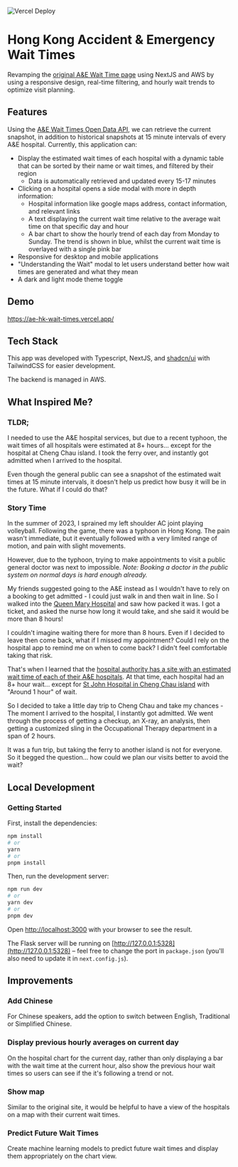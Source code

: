 ![Vercel Deploy](https://deploy-badge.vercel.app/vercel/ae-hk-wait-times)

# Hong Kong Accident & Emergency Wait Times

Revamping the [original A&E Wait Time page](https://www.ha.org.hk/visitor/ha_visitor_index.asp?Content_ID=235504&Lang=ENG) using NextJS and AWS by using a responsive design, real-time filtering, and hourly wait trends to optimize visit planning.

## Features

Using the [A&E Wait Times Open Data API](https://data.gov.hk/en-data/dataset/hospital-hadata-ae-waiting-time), we can retrieve the current snapshot, in addition to historical snapshots at 15 minute intervals of every A&E hospital. Currently, this application can:

-   Display the estimated wait times of each hospital with a dynamic table that can be sorted by their name or wait times, and filtered by their region
    -   Data is automatically retrieved and updated every 15-17 minutes
-   Clicking on a hospital opens a side modal with more in depth information:
    -   Hospital information like google maps address, contact information, and relevant links
    -   A text displaying the current wait time relative to the average wait time on that specific day and hour
    -   A bar chart to show the hourly trend of each day from Monday to Sunday. The trend is shown in blue, whilst the current wait time is overlayed with a single pink bar
-   Responsive for desktop and mobile applications
-   "Understanding the Wait" modal to let users understand better how wait times are generated and what they mean
-   A dark and light mode theme toggle

## Demo

https://ae-hk-wait-times.vercel.app/

## Tech Stack

This app was developed with Typescript, NextJS, and [shadcn/ui](https://ui.shadcn.com/) with TailwindCSS for easier development.

The backend is managed in AWS.

## What Inspired Me?

### TLDR;

I needed to use the A&E hospital services, but due to a recent typhoon, the wait times of all hospitals were estimated at 8+ hours... except for the hospital at Cheng Chau island. I took the ferry over, and instantly got admitted when I arrived to the hospital.

Even though the general public can see a snapshot of the estimated wait times at 15 minute intervals, it doesn't help us predict how busy it will be in the future. What if I could do that?

### Story Time

In the summer of 2023, I sprained my left shoulder AC joint playing volleyball. Following the game, there was a typhoon in Hong Kong. The pain wasn't immediate, but it eventually followed with a very limited range of motion, and pain with slight movements.

However, due to the typhoon, trying to make appointments to visit a public general doctor was next to impossible. _Note: Booking a doctor in the public system on normal days is hard enough already._

My friends suggested going to the A&E instead as I wouldn't have to rely on a booking to get admitted - I could just walk in and then wait in line. So I walked into the [Queen Mary Hospital](https://www.ha.org.hk/visitor/ha_visitor_index.asp?Content_ID=100131) and saw how packed it was. I got a ticket, and asked the nurse how long it would take, and she said it would be more than 8 hours!

I couldn't imagine waiting there for more than 8 hours. Even if I decided to leave then come back, what if I missed my appointment? Could I rely on the hospital app to remind me on when to come back? I didn't feel comfortable taking that risk.

That's when I learned that the [hospital authority has a site with an estimated wait time of each of their A&E hospitals](https://www.ha.org.hk/visitor/ha_visitor_index.asp?Content_ID=235504&Lang=ENG). At that time, each hospital had an 8+ hour wait... except for [St John Hospital in Cheng Chau island](https://www.ha.org.hk/visitor/ha_visitor_index.asp?Content_ID=100146) with "Around 1 hour" of wait.

So I decided to take a little day trip to Cheng Chau and take my chances - The moment I arrived to the hospital, I instantly got admitted. We went through the process of getting a checkup, an X-ray, an analysis, then getting a customized sling in the Occupational Therapy department in a span of 2 hours.

It was a fun trip, but taking the ferry to another island is not for everyone. So it begged the question... how could we plan our visits better to avoid the wait?

## Local Development

### Getting Started

First, install the dependencies:

```bash
npm install
# or
yarn
# or
pnpm install
```

Then, run the development server:

```bash
npm run dev
# or
yarn dev
# or
pnpm dev
```

Open [http://localhost:3000](http://localhost:3000) with your browser to see the result.

The Flask server will be running on [http://127.0.0.1:5328](http://127.0.0.1:5328) – feel free to change the port in `package.json` (you'll also need to update it in `next.config.js`).

## Improvements

### Add Chinese

For Chinese speakers, add the option to switch between English, Traditional or Simplified Chinese.

### Display previous hourly averages on current day

On the hospital chart for the current day, rather than only displaying a bar with the wait time at the current hour, also show the previous hour wait times so users can see if the it's following a trend or not.

### Show map

Similar to the original site, it would be helpful to have a view of the hospitals on a map with their current wait times.

### Predict Future Wait Times

Create machine learning models to predict future wait times and display them appropriately on the chart view.
